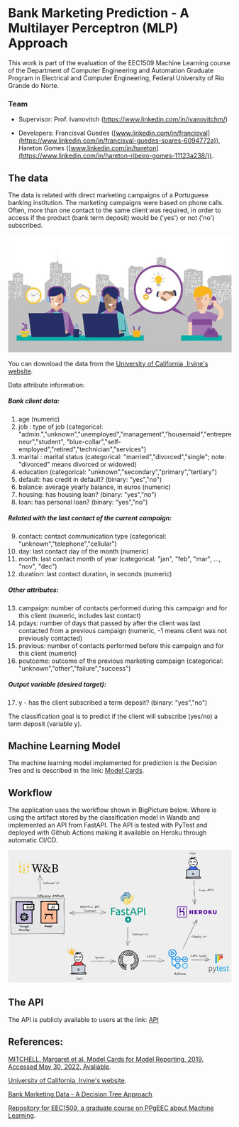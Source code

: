 # Bank Marketing Prediction - A Multilayer Perceptron (MLP) Approach
This work is part of the evaluation of the EEC1509 Machine Learning course of the Department of Computer Engineering and Automation Graduate Program in Electrical and Computer Engineering, Federal University of Rio Grande do Norte.

### Team
 - Supervisor: Prof. Ivanovitch (https://www.linkedin.com/in/ivanovitchm/)

 - Developers: Francisval Guedes ([www.linkedin.com/in/francisval](https://www.linkedin.com/in/francisval-guedes-soares-6094772a)), Hareton Gomes ([www.linkedin.com/in/hareton](https://www.linkedin.com/in/hareton-ribeiro-gomes-11123a238/)).

## The data
The data is related with direct marketing campaigns of a Portuguese banking institution. The marketing campaigns were based on phone calls. Often, more than one contact to the same client was required, in order to access if the product (bank term deposit) would be ('yes') or not ('no') subscribed.



<img src="https://github.com/francisvalguedes/bank_marketing_mlp/blob/master/figures/marketing.png" width="800">


You can download the data from the [University of California, Irvine's website](http://archive.ics.uci.edu/ml/datasets/Bank+Marketing).

Data attribute information:
   ##### Bank client data:   
   1. age (numeric)
   2. job : type of job (categorical: "admin.","unknown","unemployed","management","housemaid","entrepreneur","student",
                                       "blue-collar","self-employed","retired","technician","services") 
   3. marital : marital status (categorical: "married","divorced","single"; note: "divorced" means divorced or widowed)
   4. education (categorical: "unknown","secondary","primary","tertiary")
   5. default: has credit in default? (binary: "yes","no")
   6. balance: average yearly balance, in euros (numeric) 
   7. housing: has housing loan? (binary: "yes","no")
   8. loan: has personal loan? (binary: "yes","no")
   ##### Related with the last contact of the current campaign:
   9. contact: contact communication type (categorical: "unknown","telephone","cellular") 
  10. day: last contact day of the month (numeric)
  11. month: last contact month of year (categorical: "jan", "feb", "mar", ..., "nov", "dec")
  12. duration: last contact duration, in seconds (numeric)
   ##### Other attributes:
  13. campaign: number of contacts performed during this campaign and for this client (numeric, includes last contact)
  14. pdays: number of days that passed by after the client was last contacted from a previous campaign (numeric, -1 means client was not previously contacted)
  15. previous: number of contacts performed before this campaign and for this client (numeric)
  16. poutcome: outcome of the previous marketing campaign (categorical: "unknown","other","failure","success")
  ##### Output variable (desired target):
  17. y - has the client subscribed a term deposit? (binary: "yes","no")


The classification goal is to predict if the client will subscribe (yes/no) a term deposit (variable y).

## Machine Learning Model
The machine learning model implemented for prediction is the Decision Tree and is described in the link: [Model Cards](https://github.com/francisvalguedes/bank_marketing_mlp/tree/master/model).


## Workflow
The application uses the workflow shown in BigPicture below. Where is using the artifact stored by the classification model in Wandb and implemented an API from FastAPI. The API is tested with PyTest and deployed with Github Actions making it available on Heroku through automatic CI/CD.

<img src="https://github.com/francisvalguedes/bank_marketing_mlp/blob/master/figures/big_picture_deploy.jpeg" width="800">

## The API
The API is publicly available to users at the link: [API](https://bank-marketing-mlp.herokuapp.com/)

## References:

[MITCHELL, Margaret et al. Model Cards for Model Reporting, 2019. Accessed May 30, 2022. Avaliable](https://arxiv.org/abs/1810.03993).

[University of California, Irvine's website](http://archive.ics.uci.edu/ml/datasets/Bank+Marketing).

[Bank Marketing Data - A Decision Tree Approach](https://www.kaggle.com/code/shirantha/bank-marketing-data-a-decision-tree-approach/notebook).

[Repository for EEC1509, a graduate course on PPgEEC about Machine Learning](https://github.com/ivanovitchm/ppgeecmachinelearning).
